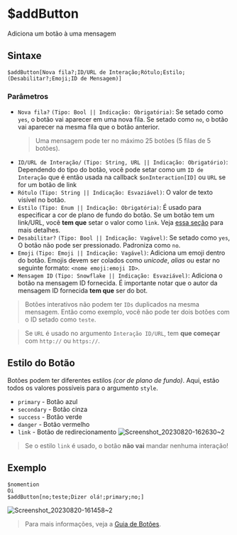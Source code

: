 # $addButton
Adiciona um botão à uma mensagem

## Sintaxe
```
$addButton[Nova fila?;ID/URL de Interação;Rótulo;Estilo;(Desabilitar?;Emoji;ID de Mensagem)]
```

### Parâmetros
- `Nova fila?` `(Tipo: Bool || Indicação: Obrigatória)`: Se setado como `yes`, o botão vai aparecer em uma nova fila. Se setado como `no`, o botão vai aparecer na mesma fila que o botão anterior.
    > Uma mensagem pode ter no máximo 25 botões (5 filas de 5 botões).
- `ID/URL de Interação/` `(Tipo: String, URL || Indicação: Obrigatório)`: Dependendo do tipo do botão, você pode setar como um `ID de Interação` que é então usada na callback `$onInteraction[ID]` ou `URL` se for um botão de link
- `Rótulo` `(Tipo: String || Indicação: Esvaziável)`: O valor de texto visível no botão.
- `Estilo` `(Tipo: Enum || Indicação: Obrigatória)`: É usado para especificar a cor de plano de fundo do botão. Se um botão tem um link/URL, você **tem que** setar o valor como `link`. Veja [essa seção](#button-style) para mais detalhes.
- `Desabilitar?` `(Tipo: Bool || Indicação: Vagável)`: Se setado como `yes`, O botão não pode ser pressionado. Padroniza como `no`.
- `Emoji` `(Tipo: Emoji || Indicação: Vagável)`: Adiciona um emoji dentro do botão. Emojis devem ser colados como *unicode*, *alias* ou estar no seguinte formato: `<nome emoji:emoji ID>`.
- `Mensagem ID` `(Tipo: Snowflake || Indicação: Esvaziável)`: Adiciona o botão na mensagem ID fornecida. É importante notar que o autor da mensagem ID fornecida **tem que** ser do bot.

> Botões interativos não podem ter `IDs` duplicados na mesma mensagem. Então como exemplo, você não pode ter dois botões com o ID setado como `teste`.

> Se `URL` é usado no argumento `Interação ID/URL`, tem **que começar** com `http://` ou `https://`.

## Estilo do Botão 
Botões podem ter diferentes estilos _(cor de plano de fundo)_.
Aqui, estão todos os valores possíveis para o argumento `style`.
- `primary` - Botão azul
- `secondary` - Botão cinza 
- `success` - Botão verde
- `danger` - Botão vermelho
- `link` - Botão de redirecionamento
![Screenshot_20230820-162630~2](https://github.com/Kemi-Rawr/bdfd-wiki/assets/111205130/29119e57-1c58-4dfe-abe8-0dd64949f8c8)

> Se o estilo `link` é usado, o botão **não vai** mandar nenhuma interação!

## Exemplo
```
$nomention
Oi
$addButton[no;teste;Dizer olá!;primary;no;]
```
![Screenshot_20230820-161458~2](https://github.com/Kemi-Rawr/bdfd-wiki/assets/111205130/e4758728-9412-4afb-83f3-70e83a0e84e6)

> Para mais informações, veja a [Guia de Botões](../guides/general/interactions/buttons/aboutButtons.md).
